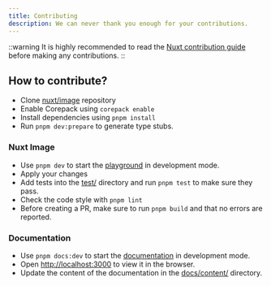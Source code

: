 ```yaml
---
title: Contributing
description: We can never thank you enough for your contributions.
---
```


::warning
It is highly recommended to read the [Nuxt contribution guide](https://nuxt.com/docs/community/contribution) before making any contributions.
::

## How to contribute?

- Clone [nuxt/image](https://github.com/nuxt/image) repository
- Enable Corepack using `corepack enable`
- Install dependencies using `pnpm install`
- Run `pnpm dev:prepare` to generate type stubs.

### Nuxt Image

- Use `pnpm dev` to start the [playground](https://github.com/nuxt/image/tree/main/playground) in development mode.
- Apply your changes
- Add tests into the [test/](https://github.com/nuxt/image/tree/main/test) directory and run `pnpm test` to make sure they pass.
- Check the code style with `pnpm lint`
- Before creating a PR, make sure to run `pnpm build` and that no errors are reported.

### Documentation

- Use `pnpm docs:dev` to start the [documentation](https://github.com/nuxt/image/tree/main/docs) in development mode.
- Open [http://localhost:3000](http://localhost:3000) to view it in the browser.
- Update the content of the documentation in the [docs/content/](https://github.com/nuxt/image/tree/main/docs/content) directory.

